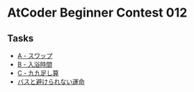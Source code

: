 # AtCoder Beginner Contest 012
## Tasks
- [A - スワップ](https://beta.atcoder.jp/contests/abc012/tasks/abc012_1)
- [B - 入浴時間](https://beta.atcoder.jp/contests/abc012/tasks/abc012_2)
- [C - 九九足し算](https://beta.atcoder.jp/contests/abc012/tasks/abc012_3)
- [バスと避けられない運命](https://beta.atcoder.jp/contests/abc012/tasks/abc012_4)